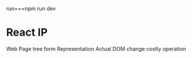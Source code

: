 
run===npm run dev




React IP
================



Web Page tree form Representation 
Actual DOM change costly operation

